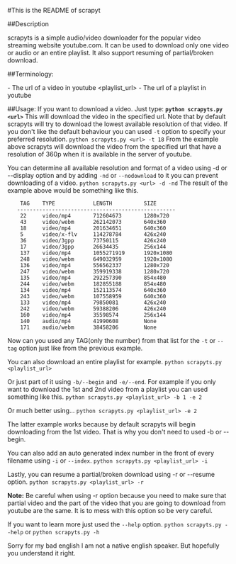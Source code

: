 #This is the README of scrapyt

##Description

scrapyts is a simple audio/video downloader for the popular video streaming website youtube.com. It can be used to download only one video or audio or an entire playlist. It also support resuming of partial/broken download.

##Terminology:

<url>          - The url of a video in youtube
<playlist_url> - The url of a playlist in youtube

##Usage:
  If you want to download a video. Just type:
    **`python scrapyts.py <url>`**
  This will download the video in the specified url. Note that by default scrapyts will try to download the lowest available resolution of that video. If you don't like the default behaviour you can used `-t` option to specify your preferred resolution.
    `python scrapyts.py <url> -t 18`
  From the example above scrapyts will download the video from the specified url that have a resolution of 360p when it is available in the server of youtube.
  
  You can determine all available resolution and format of a video using -d or --display option and by adding `-nd` or `--nodownload` to it you can prevent downloading of a video.
    `python scrapyts.py <url> -d -nd`
  The result of the example above would be something like this.
 ```--------------------------------------------------
     TAG    TYPE            LENGTH          SIZE
    --------------------------------------------------
     22     video/mp4       712604673       1280x720
     43     video/webm      262142073       640x360
     18     video/mp4       201634651       640x360
     5      video/x-flv     114278784       426x240
     36     video/3gpp      73750115        426x240
     17     video/3gpp      26634435        256x144
     137    video/mp4       1055271919      1920x1080
     248    video/webm      649032959       1920x1080
     136    video/mp4       556562337       1280x720
     247    video/webm      359919338       1280x720
     135    video/mp4       292257390       854x480
     244    video/webm      182855188       854x480
     134    video/mp4       152113574       640x360
     243    video/webm      107558959       640x360
     133    video/mp4       79850081        426x240
     242    video/webm      59388206        426x240
     160    video/mp4       35598574        256x144
     140    audio/mp4       41990608        None
     171    audio/webm      38458206        None
  ```

  Now can you used any TAG(only the number) from that list for the `-t` or `--tag` option just like from the previous example.
  
  You can also download an entire playlist for example.
    `python scrapyts.py <playlist_url>`

  Or just part of it using `-b/--begin` and `-e/--end`. For example if you only want to download the 1st and 2nd video from a playlist you can used something like this.
    `python scrapyts.py <playlist_url> -b 1 -e 2`
    
  Or much better using...
    `python scrapyts.py <playlist_url> -e 2`
    
  The latter example works because by default scrapyts will begin downloading from the 1st video. That is why you don't need to used -b or --begin.
  
  You can also add an auto generated index number in the front of every filename using `-i` or `--index`.
    `python scrapyts.py <playlist_url> -i`
    
  Lastly, you can resume a partial/broken download using -r or --resume option.
    `python scrapyts.py <playlist_url> -r`
    
  **Note:** Be careful when using -r option because you need to make sure that partial video and the part of the
  video that you are going to download from youtube are the same. It is to mess with this option so be very
  careful.
  
  If you want to learn more just used the `--help` option.
    `python scrapyts.py --help`
  or
    `python scrapyts.py -h`
    
  Sorry for my bad english I am not a native english speaker. But hopefully you understand it right.